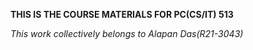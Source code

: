 **THIS IS THE COURSE MATERIALS FOR PC(CS/IT) 513**

*This work collectively belongs to Alapan Das(R21-3043)*

